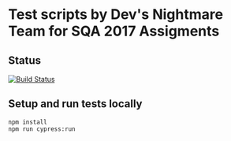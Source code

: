 # Test scripts by Dev's Nightmare Team for SQA 2017 Assigments

## Status
[![Build Status](https://travis-ci.org/devnightmareuet/int3117-2017.svg?branch=master)](https://travis-ci.org/devnightmareuet/int3117-2017)

## Setup and run tests locally
```
npm install
npm run cypress:run
```
